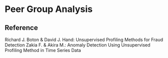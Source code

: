 # Peer Group Analysis

## Reference
Richard J. Boton & David J. Hand: Unsupervised Profiling Methods for Fraud Detection
Zakia F. & Akira M.: Anomaly Detection Using Unsupervised Profiling Method in Time Series Data
